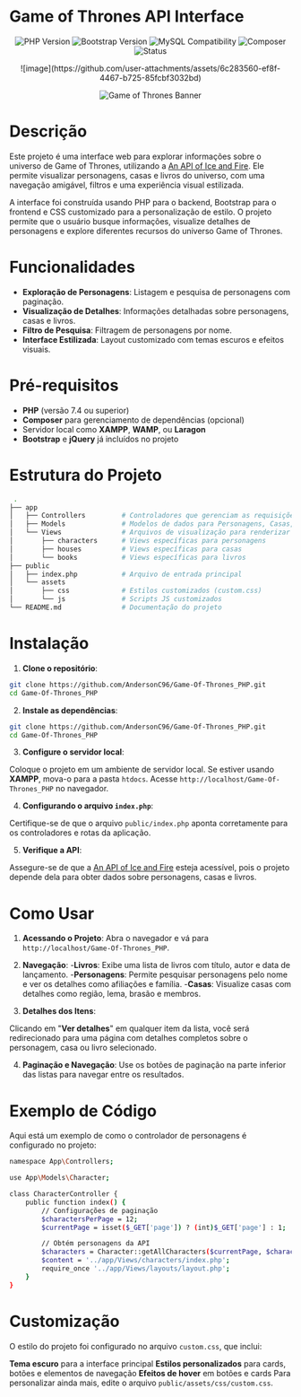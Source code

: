 # Game of Thrones API Interface
 
<p align="center">
  <img src="https://img.shields.io/badge/PHP-7.4%2B-blue" alt="PHP Version">
  <img src="https://img.shields.io/badge/Bootstrap-5.3.3-blueviolet" alt="Bootstrap Version">
  <img src="https://img.shields.io/badge/MySQL-Compatible-orange" alt="MySQL Compatibility">
  <img src="https://img.shields.io/badge/Composer-Compatible-brown" alt="Composer">
  <img src="https://img.shields.io/badge/Status-Em%20Desenvolvimento-green" alt="Status">
</p>

<p align="center">
![image](https://github.com/user-attachments/assets/6c283560-ef8f-4467-b725-85fcbf3032bd)
</p>

<p align="center">
  <img src="https://github.com/user-attachments/assets/6c283560-ef8f-4467-b725-85fcbf3032bd" alt="Game of Thrones Banner" />
</p>

# Descrição

Este projeto é uma interface web para explorar informações sobre o universo de Game of Thrones, utilizando a [An API of Ice and Fire](https://anapioficeandfire.com/). Ele permite visualizar personagens, casas e livros do universo, com uma navegação amigável, filtros e uma experiência visual estilizada.

A interface foi construída usando PHP para o backend, Bootstrap para o frontend e CSS customizado para a personalização de estilo. O projeto permite que o usuário busque informações, visualize detalhes de personagens e explore diferentes recursos do universo Game of Thrones.

# Funcionalidades

- **Exploração de Personagens**: Listagem e pesquisa de personagens com paginação.
- **Visualização de Detalhes**: Informações detalhadas sobre personagens, casas e livros.
- **Filtro de Pesquisa**: Filtragem de personagens por nome.
- **Interface Estilizada**: Layout customizado com temas escuros e efeitos visuais.

# Pré-requisitos

- **PHP** (versão 7.4 ou superior)
- **Composer** para gerenciamento de dependências (opcional)
- Servidor local como **XAMPP**, **WAMP**, ou **Laragon**
- **Bootstrap** e **jQuery** já incluídos no projeto

# Estrutura do Projeto

```bash
 .
├── app
│   ├── Controllers         # Controladores que gerenciam as requisições
│   ├── Models              # Modelos de dados para Personagens, Casas, e Livros
│   └── Views               # Arquivos de visualização para renderizar as páginas
│       ├── characters      # Views específicas para personagens
│       ├── houses          # Views específicas para casas
│       └── books           # Views específicas para livros
├── public
│   ├── index.php           # Arquivo de entrada principal
│   └── assets
│       ├── css             # Estilos customizados (custom.css)
│       └── js              # Scripts JS customizados
└── README.md               # Documentação do projeto
```

# Instalação

1. **Clone o repositório**:

```bash
git clone https://github.com/AndersonC96/Game-Of-Thrones_PHP.git
cd Game-Of-Thrones_PHP
```

2. **Instale as dependências**:

```bash
git clone https://github.com/AndersonC96/Game-Of-Thrones_PHP.git
cd Game-Of-Thrones_PHP
```

3. **Configure o servidor local**:

Coloque o projeto em um ambiente de servidor local. Se estiver usando **XAMPP**, mova-o para a pasta `htdocs`. Acesse `http://localhost/Game-Of-Thrones_PHP` no navegador.

4. **Configurando o arquivo `index.php`**:

Certifique-se de que o arquivo `public/index.php` aponta corretamente para os controladores e rotas da aplicação.

5. **Verifique a API**:

Assegure-se de que a [An API of Ice and Fire](https://anapioficeandfire.com/) esteja acessível, pois o projeto depende dela para obter dados sobre personagens, casas e livros.

# Como Usar

1. **Acessando o Projeto**:
Abra o navegador e vá para `http://localhost/Game-Of-Thrones_PHP`.

2. **Navegação**:
-**Livros**: Exibe uma lista de livros com título, autor e data de lançamento.
-**Personagens**: Permite pesquisar personagens pelo nome e ver os detalhes como afiliações e família.
-**Casas**: Visualize casas com detalhes como região, lema, brasão e membros.

3. **Detalhes dos Itens**:

Clicando em "**Ver detalhes**" em qualquer item da lista, você será redirecionado para uma página com detalhes completos sobre o personagem, casa ou livro selecionado.

4. **Paginação e Navegação**:
Use os botões de paginação na parte inferior das listas para navegar entre os resultados.

# Exemplo de Código

Aqui está um exemplo de como o controlador de personagens é configurado no projeto:

```bash
namespace App\Controllers;

use App\Models\Character;

class CharacterController {
    public function index() {
        // Configurações de paginação
        $charactersPerPage = 12;
        $currentPage = isset($_GET['page']) ? (int)$_GET['page'] : 1;

        // Obtém personagens da API
        $characters = Character::getAllCharacters($currentPage, $charactersPerPage);
        $content = '../app/Views/characters/index.php';
        require_once '../app/Views/layouts/layout.php';
    }
}
```

# Customização

O estilo do projeto foi configurado no arquivo `custom.css`, que inclui:

**Tema escuro** para a interface principal
**Estilos personalizados** para cards, botões e elementos de navegação
**Efeitos de hover** em botões e cards
Para personalizar ainda mais, edite o arquivo `public/assets/css/custom.css`.
